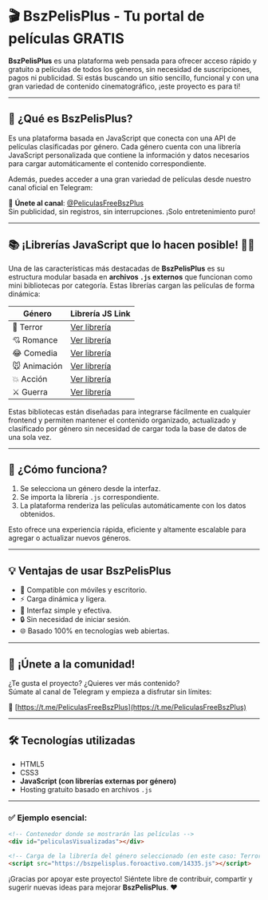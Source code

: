 # 🎬 BszPelisPlus - Tu portal de películas GRATIS

**BszPelisPlus** es una plataforma web pensada para ofrecer acceso rápido y gratuito a películas de todos los géneros, sin necesidad de suscripciones, pagos ni publicidad. Si estás buscando un sitio sencillo, funcional y con una gran variedad de contenido cinematográfico, ¡este proyecto es para ti!

---

## 🚀 ¿Qué es BszPelisPlus?

Es una plataforma basada en JavaScript que conecta con una API de películas clasificadas por género. Cada género cuenta con una librería JavaScript personalizada que contiene la información y datos necesarios para cargar automáticamente el contenido correspondiente.

Además, puedes acceder a una gran variedad de películas desde nuestro canal oficial en Telegram:

📲 **Únete al canal**: [@PeliculasFreeBszPlus](https://t.me/PeliculasFreeBszPlus)  
Sin publicidad, sin registros, sin interrupciones. ¡Solo entretenimiento puro!

---

## 📚 ¡Librerías JavaScript que lo hacen posible! 🚨🔥

Una de las características más destacadas de **BszPelisPlus** es su estructura modular basada en **archivos `.js` externos** que funcionan como mini bibliotecas por categoría. Estas librerías cargan las películas de forma dinámica:

| Género        | Librería JS Link |
|---------------|------------------|
| 🎃 Terror      | [Ver librería](https://bszpelisplus.foroactivo.com/14335.js)     |
| 💘 Romance     | [Ver librería](https://bszpelisplus.foroactivo.com/15075.js)     |
| 😂 Comedia     | [Ver librería](https://bszpelisplus.foroactivo.com/16281.js)     |
| 🐭 Animación   | [Ver librería](https://bszpelisplus.foroactivo.com/17271.js)     |
| 💥 Acción      | [Ver librería](https://bszpelisplus.foroactivo.com/18317.js)     |
| ⚔️ Guerra      | [Ver librería](https://bszpelisplus.foroactivo.com/19351.js)     |

Estas bibliotecas están diseñadas para integrarse fácilmente en cualquier frontend y permiten mantener el contenido organizado, actualizado y clasificado por género sin necesidad de cargar toda la base de datos de una sola vez.

---

## 🧠 ¿Cómo funciona?

1. Se selecciona un género desde la interfaz.
2. Se importa la librería `.js` correspondiente.
3. La plataforma renderiza las películas automáticamente con los datos obtenidos.

Esto ofrece una experiencia rápida, eficiente y altamente escalable para agregar o actualizar nuevos géneros.

---

## 💡 Ventajas de usar BszPelisPlus

- 📱 Compatible con móviles y escritorio.
- ⚡ Carga dinámica y ligera.
- 🎯 Interfaz simple y efectiva.
- 🔒 Sin necesidad de iniciar sesión.
- 🌐 Basado 100% en tecnologías web abiertas.

---

## 📢 ¡Únete a la comunidad!

¿Te gusta el proyecto? ¿Quieres ver más contenido?  
Súmate al canal de Telegram y empieza a disfrutar sin límites:

🔗 [https://t.me/PeliculasFreeBszPlus](https://t.me/PeliculasFreeBszPlus)

---

## 🛠 Tecnologías utilizadas

- HTML5
- CSS3
- **JavaScript (con librerías externas por género)**
- Hosting gratuito basado en archivos `.js`

---
### ✅ Ejemplo esencial:

```html
<!-- Contenedor donde se mostrarán las películas -->
<div id="peliculasVisualizadas"></div>

<!-- Carga de la librería del género seleccionado (en este caso: Terror) -->
<script src="https://bszpelisplus.foroactivo.com/14335.js"></script>
```

¡Gracias por apoyar este proyecto! Siéntete libre de contribuir, compartir y sugerir nuevas ideas para mejorar **BszPelisPlus**. ❤️
